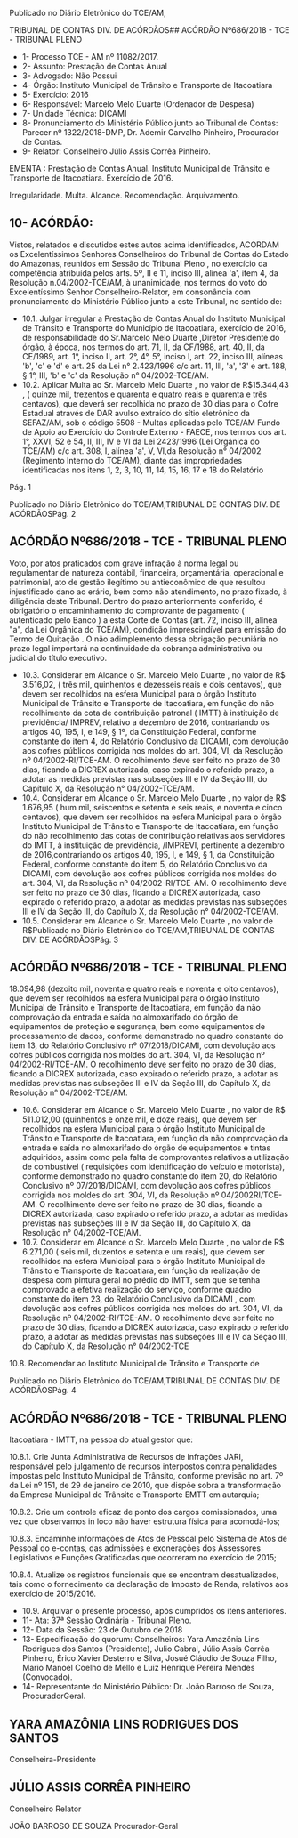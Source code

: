 Publicado  no  Diário Eletrônico do TCE/AM,

TRIBUNAL DE CONTAS DIV. DE  ACÓRDÃOS## ACÓRDÃO Nº686/2018 - TCE - TRIBUNAL PLENO

- 1- Processo TCE - AM nº 11082/2017.
- 2- Assunto: Prestação de Contas Anual
- 3- Advogado: Não Possui
- 4- Órgão: Instituto Municipal de Trânsito e Transporte de Itacoatiara
- 5- Exercício: 2016
- 6- Responsável: Marcelo Melo Duarte (Ordenador de Despesa)
- 7- Unidade Técnica: DICAMI
- 8- Pronunciamento  do Ministério  Público  junto  ao Tribunal  de Contas: Parecer  nº 1322/2018-DMP, Dr. Ademir Carvalho Pinheiro, Procurador de Contas.
- 9- Relator: Conselheiro Júlio Assis Corrêa Pinheiro.

EMENTA : Prestação  de  Contas  Anual. Instituto Municipal  de  Trânsito  e  Transporte  de  Itacoatiara. Exercício de 2016.

Irregularidade. Multa. Alcance. Recomendação. Arquivamento.

## 10-  ACÓRDÃO:

Vistos, relatados e discutidos estes autos acima identificados, ACORDAM os Excelentíssimos Senhores Conselheiros do Tribunal de Contas do Estado do Amazonas, reunidos em Sessão do Tribunal Pleno , no exercício da competência atribuída pelos arts. 5º, II e 11, inciso III, alínea 'a', item 4, da Resolução n.04/2002-TCE/AM, à unanimidade, nos termos do voto do Excelentíssimo Senhor Conselheiro-Relator, em consonância com pronunciamento do Ministério Público junto a este Tribunal, no sentido de:

- 10.1. Julgar irregular a Prestação de Contas Anual do Instituto Municipal de Trânsito e Transporte do Município de Itacoatiara, exercício de 2016, de responsabilidade  do Sr.Marcelo  Melo  Duarte ,Diretor  Presidente  do órgão, à época, nos termos do art. 71,  II, da CF/1988, art. 40,  II, da CE/1989,  art.  1°,  inciso II,  art. 2°,  4°,  5°, inciso I, art. 22, inciso III, alíneas 'b', 'c' e 'd' e art. 25 da Lei n° 2.423/1996 c/c art. 11, III, 'a', '3' e art. 188, § 1°, III, 'b' e 'c' da Resolução n° 04/2002-TCE/AM.
- 10.2.  Aplicar Multa ao Sr. Marcelo Melo Duarte , no valor de R$15.344,43 , ( quinze  mil,  trezentos  e  quarenta  e  quatro  reais  e  quarenta  e  três centavos), que deverá ser recolhida no prazo de 30  dias para o Cofre Estadual através de DAR  avulso extraído do sítio eletrônico da SEFAZ/AM,  sob  o código  5508  -  Multas  aplicadas  pelo  TCE/AM  Fundo  de  Apoio  ao  Exercício  do  Controle  Externo  -  FAECE,  nos termos dos art. 1°, XXVI, 52 e 54, II, III, IV e VI da Lei 2423/1996 (Lei Orgânica do TCE/AM) c/c art. 308, I, alínea 'a', V, VI,da Resolução n° 04/2002 (Regimento Interno do TCE/AM), diante das impropriedades identificadas nos itens 1, 2, 3, 10, 11, 14, 15, 16, 17 e 18 do Relatório

Pág. 1

Publicado  no  Diário Eletrônico do TCE/AM,TRIBUNAL DE CONTAS DIV. DE  ACÓRDÃOSPág. 2

## ACÓRDÃO Nº686/2018 - TCE - TRIBUNAL PLENO

Voto,  por  atos  praticados  com  grave  infração  à  norma  legal  ou regulamentar de natureza contábil, financeira, orçamentária, operacional e patrimonial, ato de gestão ilegítimo ou antieconômico de  que  resultou  injustificado  dano  ao  erário,  bem  como  não atendimento, no prazo fixado, à diligência deste Tribunal. Dentro do prazo anteriormente conferido, é obrigatório o encaminhamento  do  comprovante  de  pagamento  ( autenticado pelo Banco )  a  esta  Corte  de  Contas  (art.  72,  inciso  III,  alínea  "a",  da  Lei Orgânica do TCE/AM), condição imprescindível para emissão do Termo de Quitação . O não adimplemento dessa obrigação pecuniária no prazo legal importará na continuidade da cobrança administrativa ou judicial do título executivo.

- 10.3. Considerar em Alcance o Sr. Marcelo Melo Duarte ,  no  valor  de R$ 3.516,02, (  três  mil, quinhentos e dezesseis reais e dois centavos), que devem  ser  recolhidos  na  esfera Municipal  para o  órgão Instituto Municipal  de  Trânsito  e  Transporte  de  Itacoatiara,  em  função  do  não recolhimento da cota de contribuição patronal (  IMTT) à instituição de previdência/  IMPREV,  relativo  a  dezembro  de  2016,  contrariando  os artigos  40,  195,  I,  e  149,  §  1º,  da  Constituição  Federal,  conforme constante do item 4, do Relatório Conclusivo da DICAMI, com devolução aos cofres públicos corrigida nos moldes do art. 304, VI, da Resolução  nº  04/2002-RI/TCE-AM.  O  recolhimento  deve  ser  feito  no prazo  de  30  dias,  ficando  a  DICREX  autorizada,  caso  expirado  o referido prazo, a adotar as medidas previstas nas subseções III e IV da Seção III, do Capítulo X, da Resolução n° 04/2002-TCE/AM.
- 10.4.  Considerar em  Alcance o Sr. Marcelo Melo  Duarte ,  no  valor  de R$ 1.676,95 ( hum mil, seiscentos e setenta e seis reais, e noventa e cinco centavos), que devem ser recolhidos na esfera  Municipal para o órgão Instituto  Municipal de Trânsito e Transporte de Itacoatiara, em função do não recolhimento das cotas de contribuição relativas aos servidores do IMTT, à instituição de previdência, /IMPREVI, pertinente a dezembro de 2016,contrariando  os  artigos  40,  195,  I,  e  149,  §  1,  da  Constituição Federal,   conforme  constante  do  item  5,  do  Relatório  Conclusivo  da DICAMI, com devolução aos cofres públicos corrigida nos moldes do art. 304, VI, da Resolução nº 04/2002-RI/TCE-AM. O recolhimento deve ser feito no prazo de 30 dias, ficando a DICREX autorizada, caso expirado o referido prazo, a adotar as medidas previstas nas subseções III e IV da Seção III, do Capítulo X, da Resolução n° 04/2002-TCE/AM.
- 10.5.  Considerar em  Alcance o Sr. Marcelo Melo  Duarte ,  no  valor  de R$Publicado  no  Diário Eletrônico do TCE/AM,TRIBUNAL DE CONTAS DIV. DE  ACÓRDÃOSPág. 3

## ACÓRDÃO Nº686/2018 - TCE - TRIBUNAL PLENO

18.094,98 (dezoito mil, noventa e quatro reais e noventa e oito centavos), que devem ser recolhidos na esfera  Municipal para o órgão Instituto  Municipal de Trânsito e Transporte de Itacoatiara, em função da não  comprovação  da  entrada  e  saída  no  almoxarifado  do  órgão  de equipamentos  de  proteção  e  segurança,  bem  como  equipamentos  de processamento de dados, conforme demonstrado no  quadro constante do item 13, do Relatório Conclusivo nº 07/2018/DICAMI, com devolução aos cofres públicos corrigida nos moldes do art. 304, VI, da Resolução nº 04/2002-RI/TCE-AM. O recolhimento deve ser feito no prazo de 30 dias, ficando a DICREX autorizada, caso expirado o referido prazo, a adotar as medidas previstas nas subseções III e IV da Seção III, do Capítulo X, da Resolução n° 04/2002-TCE/AM.

- 10.6. Considerar em Alcance o Sr. Marcelo Melo Duarte ,  no  valor  de R$ 511.012,00 (quinhentos  e  onze  mil,  e  doze  reais), que  devem  ser recolhidos  na  esfera  Municipal  para  o  órgão  Instituto  Municipal  de Trânsito e Transporte de  Itacoatiara, em função da  não comprovação da entrada e saída no almoxarifado do órgão de equipamentos e tintas adquiridos, assim como pela falta de comprovantes relativos a utilização de combustível ( requisições com identificação do veículo e motorista), conforme demonstrado no quadro constante do item 20, do Relatório  Conclusivo  nº  07/2018/DICAMI,  com  devolução  aos  cofres públicos corrigida nos moldes do art. 304, VI, da Resolução nº 04/2002RI/TCE-AM. O recolhimento deve ser feito no prazo de 30 dias, ficando a  DICREX  autorizada,  caso  expirado  o  referido  prazo,  a  adotar  as medidas previstas nas subseções III e  IV da Seção III, do Capítulo X, da Resolução n° 04/2002-TCE/AM.
- 10.7. Considerar em Alcance o Sr. Marcelo Melo Duarte ,  no  valor  de R$ 6.271,00 ( seis  mil,  duzentos  e  setenta  e  um  reais), que  devem  ser recolhidos  na  esfera  Municipal  para  o  órgão  Instituto  Municipal  de Trânsito  e  Transporte  de  Itacoatiara,  em  função  da  realização  de despesa  com  pintura  geral  no  prédio  do  IMTT,  sem  que  se  tenha comprovado a efetiva realização do serviço, conforme quadro constante do item 23, do Relatório Conclusivo da DICAMI , com devolução aos cofres públicos corrigida nos moldes do art. 304, VI, da Resolução nº 04/2002-RI/TCE-AM. O recolhimento deve ser feito no prazo de 30 dias, ficando a DICREX autorizada, caso expirado o referido prazo, a adotar as medidas previstas nas subseções III e IV da Seção III, do Capítulo X, da Resolução n° 04/2002-TCE

10.8.  Recomendar ao Instituto Municipal de Trânsito e Transporte de

Publicado  no  Diário Eletrônico do TCE/AM,TRIBUNAL DE CONTAS DIV. DE  ACÓRDÃOSPág. 4

## ACÓRDÃO Nº686/2018 - TCE - TRIBUNAL PLENO

Itacoatiara - IMTT, na pessoa do atual gestor que:

10.8.1.  Crie  Junta  Administrativa  de  Recursos  de  Infrações  JARI, responsável pelo julgamento de recursos interpostos contra  penalidades  impostas  pelo  Instituto Municipal  de Trânsito, conforme previsão no art. 7º da Lei nº 151, de 29 de  janeiro  de  2010,  que  dispõe  sobra  a  transformação  da Empresa  Municipal  de  Trânsito  e  Transporte  EMTT  em autarquia;

10.8.2.  Crie um controle eficaz de ponto dos cargos comissionados, uma vez que observamos in loco não haver estrutura física para acomodá-los;

10.8.3.  Encaminhe informações de Atos de Pessoal pelo Sistema de Atos de Pessoal do e-contas, das admissões e exonerações dos Assessores Legislativos e Funções Gratificadas que ocorreram no exercício de 2015;

10.8.4.  Atualize os registros funcionais que se encontram desatualizados, tais como o fornecimento da declaração de Imposto de Renda,  relativos aos exercício de 2015/2016.

- 10.9. Arquivar o presente processo, após cumpridos os itens anteriores.
- 11-  Ata: 37ª Sessão Ordinária - Tribunal Pleno.
- 12-  Data da Sessão: 23 de Outubro de 2018
- 13-  Especificação  do  quorum: Conselheiros: Yara  Amazônia  Lins  Rodrigues  dos Santos (Presidente), Julio Cabral, Júlio Assis Corrêa Pinheiro, Érico Xavier Desterro e Silva, Josué Cláudio de Souza Filho,  Mario  Manoel Coelho de  Mello e Luiz Henrique Pereira Mendes (Convocado).
- 14-  Representante do Ministério Público: Dr. João Barroso de Souza, ProcuradorGeral.

## YARA AMAZÔNIA LINS RODRIGUES DOS SANTOS

Conselheira-Presidente

## JÚLIO ASSIS CORRÊA PINHEIRO

Conselheiro Relator

JOÃO BARROSO DE SOUZA Procurador-Geral